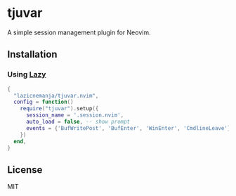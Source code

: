 # tjuvar
A simple session management plugin for Neovim.

## Installation

### Using [Lazy](https://github.com/folke/lazy.nvim)
```lua
{
  "lazicnemanja/tjuvar.nvim",
  config = function()
    require("tjuvar").setup({
      session_name = '.session.nvim', 
      auto_load = false, -- show prompt
      events = {'BufWritePost', 'BufEnter', 'WinEnter', 'CmdlineLeave'},
    })
  end,
}
```
## License
MIT
